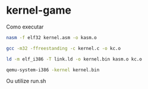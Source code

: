 # kernel-game

Como executar

``` bash
nasm -f elf32 kernel.asm -o kasm.o

gcc -m32 -ffreestanding -c kernel.c -o kc.o

ld -m elf_i386 -T link.ld -o kernel.bin kasm.o kc.o

qemu-system-i386 -kernel kernel.bin

```

Ou utilize run.sh